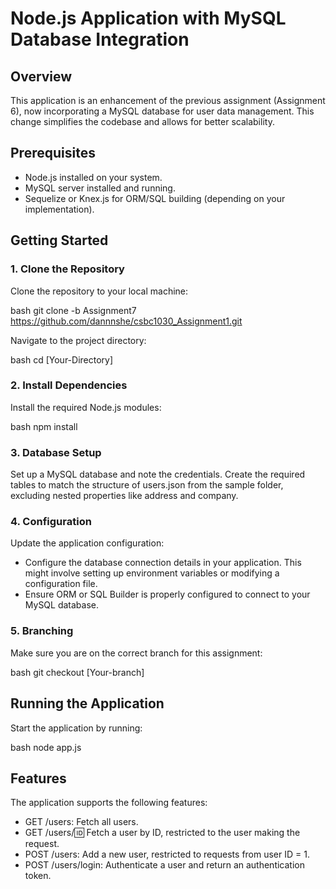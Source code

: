 # Node.js Application with MySQL Database Integration

## Overview

This application is an enhancement of the previous assignment (Assignment 6), now incorporating a MySQL database for user data management. This change simplifies the codebase and allows for better scalability.

## Prerequisites

- Node.js installed on your system.
- MySQL server installed and running.
- Sequelize or Knex.js for ORM/SQL building (depending on your implementation).

## Getting Started

### 1. Clone the Repository

Clone the repository to your local machine:

bash git clone -b Assignment7 https://github.com/dannnshe/csbc1030_Assignment1.git

Navigate to the project directory:

bash cd [Your-Directory]

### 2. Install Dependencies

Install the required Node.js modules:

bash npm install

### 3. Database Setup

Set up a MySQL database and note the credentials. Create the required tables to match the structure of users.json from the sample folder, excluding nested properties like address and company.

### 4. Configuration

Update the application configuration:

- Configure the database connection details in your application. This might involve setting up environment variables or modifying a configuration file.
- Ensure ORM or SQL Builder is properly configured to connect to your MySQL database.

### 5. Branching

Make sure you are on the correct branch for this assignment:

bash git checkout [Your-branch]

## Running the Application

Start the application by running:

bash node app.js

## Features

The application supports the following features:

- GET /users: Fetch all users.
- GET /users/:id: Fetch a user by ID, restricted to the user making the request.
- POST /users: Add a new user, restricted to requests from user ID = 1.
- POST /users/login: Authenticate a user and return an authentication token.
